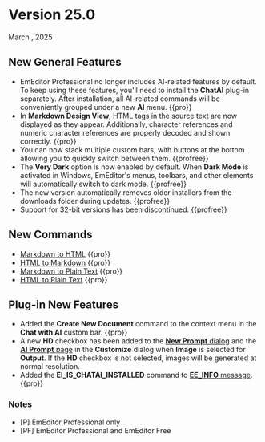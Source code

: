 # Version 25.0

March , 2025

## New General Features

- EmEditor Professional no longer includes AI-related features by default. To keep using these features, you'll need to install the **ChatAI** plug-in separately. After installation, all AI-related commands will be conveniently grouped under a new **AI** menu. {{pro}}
- In **Markdown Design View**, HTML tags in the source text are now displayed as they appear. Additionally, character references and numeric character references are properly decoded and shown correctly. {{pro}}
- You can now stack multiple custom bars, with buttons at the bottom allowing you to quickly switch between them. {{profree}}
- The **Very Dark** option is now enabled by default. When **Dark Mode** is activated in Windows, EmEditor's menus, toolbars, and other elements will automatically switch to dark mode. {{profree}}
- The new version automatically removes older installers from the downloads folder during updates. {{profree}}
- Support for 32-bit versions has been discontinued. {{profree}}

## New Commands

- [Markdown to HTML](../cmd/convert/markdown_to_html) {{pro}}
- [HTML to Markdown](../cmd/convert/html_to_markdown) {{pro}}
- [Markdown to Plain Text](../cmd/convert/markdown_to_text) {{pro}}
- [HTML to Plain Text](../cmd/convert/html_to_text) {{pro}}

## Plug-in New Features

- Added the **Create New Document** command to the context menu in the **Chat with AI** custom bar. {{pro}}
- A new **HD** checkbox has been added to the [**New Prompt** dialog](../dlg/new_prompt/index) and the [**AI Prompt** page](../dlg/customize/ai_list/index) in the **Customize** dialog when **Image** is selected for **Output**. If the **HD** checkbox is not selected, images will be generated at normal resolution.
- Added the **EI_IS_CHATAI_INSTALLED** command to [**EE_INFO** message](../plugin/message/ee_info). {{pro}}

### Notes

- \[P\] EmEditor Professional only
- \[PF\] EmEditor Professional and EmEditor Free
